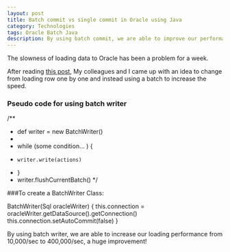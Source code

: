 ```yaml
---
layout: post
title: Batch commit vs single commit in Oracle using Java
category: Technologies
tags: Oracle Batch Java
description: By using batch commit, we are able to improve our performance
---
```

The slowness of loading data to Oracle has been a problem for a week.

After reading [this post](https://www.simple-talk.com/sql/performance/comparing-multiple-rows-insert-vs-single-row-insert-with-three-data-load-methods/), My colleagues and I came up with an idea to change from loading row one by one and instead using a batch to increase the speed.

### Pseudo code for using batch writer
/**
 *  def writer = new BatchWriter()
 *
 *  while (some condition... ) {
 *     writer.write(actions)
 *   }
 *  writer.flushCurrentBatch()
*/

###To create a BatchWriter Class:

BatchWriter(Sql oracleWriter) {
  this.connection = oracleWriter.getDataSource().getConnection()
  this.connection.setAutoCommit(false)
}

By using batch writer, we are able to increase our loading performance from 10,000/sec to 400,000/sec, a huge improvement!
